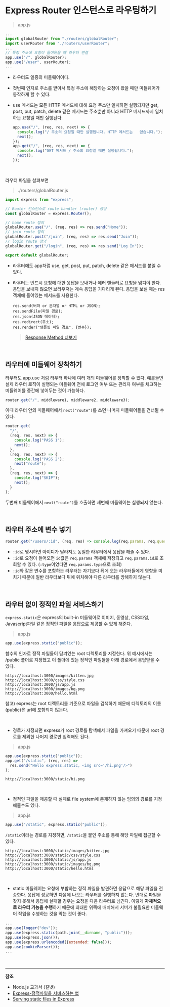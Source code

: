 # Express Router 인스턴스로 라우팅하기

> app.js

```js
...
import globalRouter from "./routers/globalRouter";
import userRouter from "./routers/userRouter";
...
// 특정 주소에 요청이 들어왔을 때 라우터 연결
app.use("/", globalRouter);
app.use("/user", userRouter);
...
```

- 라우터도 일종의 미들웨어이다.
- 첫번째 인자로 주소를 받아서 특정 주소에 해당하는 요청이 왔을 때만 미들웨어가 동작하게 할 수 있다.
- use 메서드는 모든 HTTP 메서드에 대해 요청 주소만 일치하면 실행되지만 get, post, put, patch, delete 같은 메서드는 주소뿐만 아니라 HTTP 메서드까지 일치하는 요청일 때만 실행된다.

  ```js
  app.use("/", (req, res, next) => {
    console.log("/ 주소의 요청일 때만 실행됩니다. HTTP 메서드는   없습니다.");
    next();
  });
  app.get("/", (req, res, next) => {
    console.log("GET 메서드 / 주소의 요청일 때만 실행됩니다.");
    next();
  });
  ```

<br />

라우터 파일을 살펴보면

> ./routers/globalRouter.js

```js
import express from "express";

// Router 인스턴스로 route handler (router) 생성
const globalRouter = express.Router();

// home route 정의
globalRouter.use("/", (req, res) => res.send("Home"));
// join route 정의
globalRouter.post("/join", (req, res) => res.send("Join"));
// login route 정의
globalRouter.get("/login", (req, res) => res.send("Log In"));

export default globalRouter;
```

- 라우터에도 app처럼 use, get, post, put, patch, delete 같은 메서드를 붙일 수 있다.
- 라우터는 반드시 요청에 대한 응답을 보내거나 에러 핸들러로 요청을 넘겨야 한다. 응답을 보내지 않으면 브라우저는 계속 응답을 기다리게 된다. 응답을 보낼 때는 res객체에 들어있는 메서드를 사용한다.

  ```
  res.send(버퍼 or 문자열 or HTML or JSON);
  res.sendFile(파일 경로);
  res.json(JSON 데이터);
  res.redirect(주소);
  res.render("템플릿 파일 경로", {변수});
  ```

  > [Response Method 더보기](http://expressjs.com/en/guide/routing.html)

<br />

## 라우터에 미들웨어 장착하기

라우터도 app.use 처럼 라우터 하나에 여러 개의 미들웨어를 장착할 수 있다. 예를들면 실제 라우터 로직이 실행되는 미들웨어 전에 로그인 여부 또는 관리자 여부를 체크하는 미들웨어를 중간에 넣어두는 것이 가능하다.

```js
router.get("/", middleware1, middleware2, middleware3);
```

이때 라우터 안의 미들웨어에서 `next("route")`를 쓰면 나머지 미들웨어들을 건너뛸 수 있다.

```js
router.get(
  "/",
  (req, res, next) => {
    console.log("PASS 1");
    next();
  },
  (req, res, next) => {
    console.log("PASS 2");
    next("route");
  },
  (req, res, next) => {
    console.log("SKIP");
    next();
  }
);
```

두번째 미들웨어에서 `next("route")`를 호출하면 세번째 미들웨어는 실행되지 않는다.

<br />

## 라우터 주소에 변수 넣기

```js
router.get("/users/:id", (req, res) => console.log(req.params, req.query));
```

- `:id`로 명시하면 아이디가 달라져도 동일한 라우터에서 응답을 해줄 수 있다.
- `:id`로 요청이 들어오면 `id`값은 `req.params` 객체에 저장되고 `req.params.id`로 조회할 수 있다. (`:type`이었다면 `req.params.type`으로 조회)
- `:id`와 같은 변수를 포함하는 라우터는 자기보다 뒤에 오는 라우터들에게 영향을 미치기 때문에 일반 라우터보다 뒤에 위치해야 다른 라우터를 방해하지 않는다.

<br />

## 라우터 없이 정적인 파일 서비스하기

`express.static`은 express의 built-in 미들웨어로 이미지, 동영상, CSS파일, Javascript파일 같은 정적인 파일을 응답으로 제공할 수 있게 해준다.

> app.js

```js
app.use(express.static("public"));
```

함수의 인자로 정적 파일들이 담겨있는 root 디렉토리를 지정한다. 위 예시에서는 /public 폴더로 지정했고 이 폴더에 있는 정적인 파일들을 아래 경로에서 응답받을 수 있다.

```
http://localhost:3000/images/kitten.jpg
http://localhost:3000/css/style.css
http://localhost:3000/js/app.js
http://localhost:3000/images/bg.png
http://localhost:3000/hello.html
```

참고) express는 root 디렉토리를 기준으로 파일을 검색하기 때문에 디렉토리의 이름(public)은 url에 포함되지 않는다.

<br />

- 경로가 지정되면 express가 root 경로를 탐색해서 파일을 가져오기 때문에 root 경로를 제외한 나머지 경로만 입력해도 된다.

> app.js

```js
app.use(express.static("public"));
app.get("/static", (req, res) =>
  res.send("Hello express.static, <img src='/hi.png'/>")
);
```

```
http://localhost:3000/static/hi.png
```

<br />

- 정적인 파일을 제공할 때 실제로 file system에 존재하지 않는 임의의 경로를 지정해줄수도 있다.

> app.js

```js
app.use("/static", express.static("public"));
```

`/static`이라는 경로를 지정하면, `/static`을 붙인 주소를 통해 해당 파일에 접근할 수 있다.

```
http://localhost:3000/static/images/kitten.jpg
http://localhost:3000/static/css/style.css
http://localhost:3000/static/js/app.js
http://localhost:3000/static/images/bg.png
http://localhost:3000/static/hello.html
```

<br />

- static 미들웨어는 요청에 부합하는 정적 파일을 발견하면 응답으로 해당 파일을 전송한다. 응답에 성공하면 다음에 나오는 라우터를 실행하지 않는다. 반대로 파일을 찾지 못해서 응답에 실패할 경우는 요청을 다음 라우터로 넘긴다. 이렇게 **자체적으로 라우터 기능을 수행**하기 때문에 최대한 위쪽에 배치해서 서버가 불필요한 미들웨어 작업을 수행하는 것을 막는 것이 좋다.

```js
...
app.use(logger("dev"));
app.use(express.static(path.join(__dirname, "public")));
app.use(express.json());
app.use(express.urlencoded({extended: false}));
app.use(cookieParser());
...
```

<br />

---

**참조**

- Node.js 교과서 (길벗)
- [Express-정적파일을 서비스하는 법](https://opentutorials.org/course/2136/11857)
- [Serving static files in Express](http://expressjs.com/en/starter/static-files.html)
